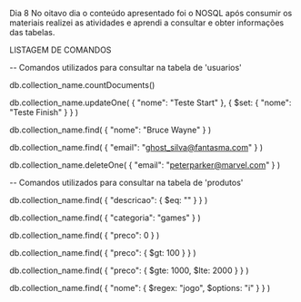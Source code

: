 Dia 8
No oitavo dia o conteúdo apresentado foi o NOSQL após consumir os materiais realizei as atividades e aprendi a consultar e obter informações das tabelas.

LISTAGEM DE COMANDOS

-- Comandos utilizados para consultar na tabela de 'usuarios' 

db.collection_name.countDocuments()

db.collection_name.updateOne(
  { "nome": "Teste Start" },
  { $set: { "nome": "Teste Finish" } }
)

db.collection_name.find(
  { "nome": "Bruce Wayne" }
)

db.collection_name.find(
  { "email": "ghost_silva@fantasma.com" }
)

db.collection_name.deleteOne(
  { "email": "peterparker@marvel.com" }
)

-- Comandos utilizados para consultar na tabela de 'produtos' 

db.collection_name.find(
  { "descricao": { $eq: "" } }
)

db.collection_name.find(
  { "categoria": "games" }
)

db.collection_name.find(
  { "preco": 0 }
)

db.collection_name.find(
  { "preco": { $gt: 100 } }
)

db.collection_name.find(
  { "preco": { $gte: 1000, $lte: 2000 } }
)

db.collection_name.find(
  { "nome": { $regex: "jogo", $options: "i" } }
)

